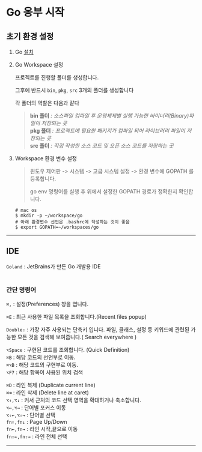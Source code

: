 # Go 옹부 시작
## 초기 환경 설정

1. Go [설치](https://golang.org/dl/)

2. Go Workspace 설정

   프로젝트를 진행할 폴더를 생성합니다.

   그후에 반드시 ```bin```, ```pkg```, ```src``` 3개의 폴더를 생성합니다

   각 폴더의 역할은 다음과 같다

   > **bin 폴더** *: 소스파일 컴파일 후 운영체제별 실행 가능한 바이너리(Binary)파일이 저장되는 곳*  
   > **pkg 폴더** *: 프로젝트에 필요한 패키지가 컴파일 되어 라이브러리 파일이 저장되는 곳*  
   > **src 폴더** *: 직접 작성한 소스 코드 및 오픈 소스 코드를 저장하는 곳*

3. Workspace 환경 변수 설정

   > 윈도우 제어판 -> 시스템 -> 고급 시스템 설정 -> 환경 변수에 GOPATH 를 등록합니다.
   >
   > go env 명령어를 실행 후 위에서 설정한 GOPATH 경로가 정확한지 확인합니다.

   ```
   # mac os
   $ mkdir -p ~/workspace/go
   # 아래 환경변수 선언은 .bashrc에 작성하는 것이 좋음
   $ export GOPATH=~/workspaces/go
   ```

---
## **IDE**
`Goland` : JetBrains가 만든 Go 개발용 IDE  
<br>

### **간단 명령어**
`⌘,` : 설정(Preferences) 창을 엽니다.

`⌘E` : 최근 사용한 파일 목록을 조회합니다.(Recent files popup)

`Double⇧` : 가장 자주 사용되는 단축키 입니다. 파일, 클래스, 설정 등 키워드에 관련된 가능한 모든 것을 검색해 보여줍니다.( Search everywhere )

`⌥Space` : 구현된 코드를 조회합니다. (Quick Definition)  
`⌘B` : 해당 코드의 선언부로 이동.  
`⌘⌥B` : 해당 코드의 구현부로 이동.  
`⌥F7` : 해당 항목이 사용된 위치 검색   

`⌘D` : 라인 복제 (Duplicate current line)  
`⌘⌫` : 라인 삭제 (Delete line at caret)  
`⌥↑,⌥↓` : 커서 근처의 코드 선택 영역을 확대하거나 축소합니다.  
`⌥←,⌥→` : 단어별 포커스 이동  
`⌥⇧←,⌥⇧→` : 단어별 선택  
`fn↑,fn↓` : Page Up/Down  
`fn←,fn→` : 라인 시작,끝으로 이동  
`fn⇧←,fn⇧→` : 라인 전체 선택  
 
---